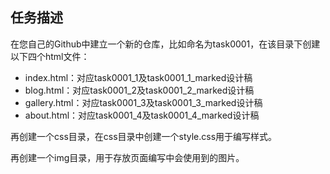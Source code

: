 ## 任务描述
在您自己的Github中建立一个新的仓库，比如命名为task0001，在该目录下创建以下四个html文件：

+ index.html：对应task0001_1及task0001_1_marked设计稿
+ blog.html：对应task0001_2及task0001_2_marked设计稿
+ gallery.html：对应task0001_3及task0001_3_marked设计稿
+ about.html：对应task0001_4及task0001_4_marked设计稿

再创建一个css目录，在css目录中创建一个style.css用于编写样式。

再创建一个img目录，用于存放页面编写中会使用到的图片。
